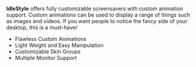 <!-- START Header.mustache -->
<!-- END Header.mustache -->
<!-- START ShieldsBasic.mustache -->
<!-- END ShieldsBasic.mustache -->

<!-- START About.mustache -->
<!-- END About.mustache -->
**IdleStyle** offers fully customizable screensavers with custom animation support. Custom animations can be used to display a range of things such as images and videos. If you want people to notice the fancy side of your desktop, this is a must-have!

<!-- START Features.mustache -->
<!-- END Features.mustache -->
* Flawless Custom Animations
* Light Weight and Easy Manipulation
* Customizable Skin Groups
* Multiple Monitor Support

<!-- START GetStarted.mustache -->
<!-- END GetStarted.mustache -->
<!-- START Setup.mustache -->
<!-- END Setup.mustache -->
<!-- START Footer.mustache -->
<!-- END Footer.mustache -->
